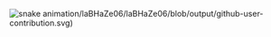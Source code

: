 ![snake animation](https://raw.githubusercontent.com/)/laBHaZe06/laBHaZe06/blob/output/github-user-contribution.svg)

